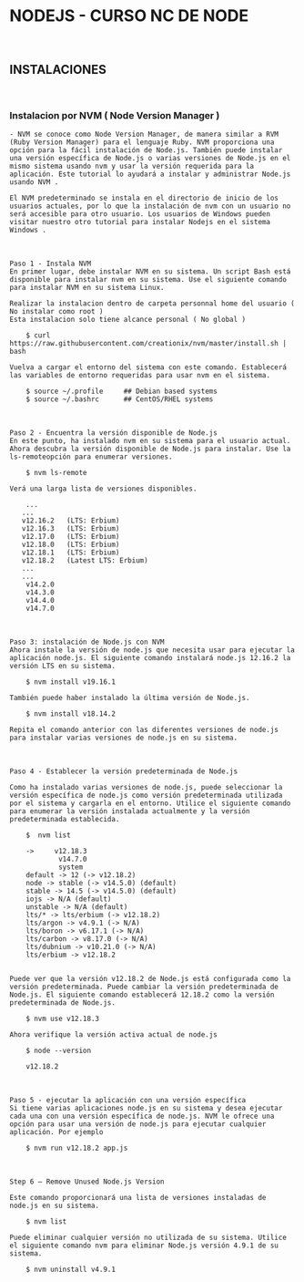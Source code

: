 
# NODEJS - CURSO NC DE NODE

<br>

## INSTALACIONES

<br>

### Instalacion por NVM ( Node Version Manager )

    - NVM se conoce como Node Version Manager, de manera similar a RVM (Ruby Version Manager) para el lenguaje Ruby. NVM proporciona una opción para la fácil instalación de Node.js. También puede instalar una versión específica de Node.js o varias versiones de Node.js en el mismo sistema usando nvm y usar la versión requerida para la aplicación. Este tutorial lo ayudará a instalar y administrar Node.js usando NVM .

    El NVM predeterminado se instala en el directorio de inicio de los usuarios actuales, por lo que la instalación de nvm con un usuario no será accesible para otro usuario. Los usuarios de Windows pueden visitar nuestro otro tutorial para instalar Nodejs en el sistema Windows .

<br>
    
    Paso 1 - Instala NVM
    En primer lugar, debe instalar NVM en su sistema. Un script Bash está disponible para instalar nvm en su sistema. Use el siguiente comando para instalar NVM en su sistema Linux.

    Realizar la instalacion dentro de carpeta personnal home del usuario ( No instalar como root )
    Esta instalacion solo tiene alcance personal ( No global )

        $ curl https://raw.githubusercontent.com/creationix/nvm/master/install.sh | bash

    Vuelva a cargar el entorno del sistema con este comando. Establecerá las variables de entorno requeridas para usar nvm en el sistema.

        $ source ~/.profile     ## Debian based systems 
        $ source ~/.bashrc      ## CentOS/RHEL systems 


<br>
    
    Paso 2 - Encuentra la versión disponible de Node.js
    En este punto, ha instalado nvm en su sistema para el usuario actual. Ahora descubra la versión disponible de Node.js para instalar. Use la ls-remoteopción para enumerar versiones.

        $ nvm ls-remote

    Verá una larga lista de versiones disponibles.

        ...
       ...
       v12.16.2   (LTS: Erbium)
       v12.16.3   (LTS: Erbium)
       v12.17.0   (LTS: Erbium)
       v12.18.0   (LTS: Erbium)
       v12.18.1   (LTS: Erbium)
       v12.18.2   (Latest LTS: Erbium)
       ...
       ...
        v14.2.0
        v14.3.0
        v14.4.0
        v14.7.0

<br>

    Paso 3: instalación de Node.js con NVM
    Ahora instale la versión de node.js que necesita usar para ejecutar la aplicación node.js. El siguiente comando instalará node.js 12.16.2 la versión LTS en su sistema.

        $ nvm install v19.16.1

    También puede haber instalado la última versión de Node.js.

        $ nvm install v18.14.2

    Repita el comando anterior con las diferentes versiones de node.js para instalar varias versiones de node.js en su sistema.

<br>

    Paso 4 - Establecer la versión predeterminada de Node.js

    Como ha instalado varias versiones de node.js, puede seleccionar la versión específica de node.js como versión predeterminada utilizada por el sistema y cargarla en el entorno. Utilice el siguiente comando para enumerar la versión instalada actualmente y la versión predeterminada establecida.

        $  nvm list

        ->     v12.18.3
                v14.7.0
                system
        default -> 12 (-> v12.18.2)
        node -> stable (-> v14.5.0) (default)
        stable -> 14.5 (-> v14.5.0) (default)
        iojs -> N/A (default)
        unstable -> N/A (default)
        lts/* -> lts/erbium (-> v12.18.2)
        lts/argon -> v4.9.1 (-> N/A)
        lts/boron -> v6.17.1 (-> N/A)
        lts/carbon -> v8.17.0 (-> N/A)
        lts/dubnium -> v10.21.0 (-> N/A)
        lts/erbium -> v12.18.2


    Puede ver que la versión v12.18.2 de Node.js está configurada como la versión predeterminada. Puede cambiar la versión predeterminada de Node.js. El siguiente comando establecerá 12.18.2 como la versión predeterminada de Node.js.

        $ nvm use v12.18.3

    Ahora verifique la versión activa actual de node.js

        $ node --version

        v12.18.2

<br>

    Paso 5 - ejecutar la aplicación con una versión específica
    Si tiene varias aplicaciones node.js en su sistema y desea ejecutar cada una con una versión específica de node.js. NVM le ofrece una opción para usar una versión de node.js para ejecutar cualquier aplicación. Por ejemplo

        $ nvm run v12.18.2 app.js

<br>

    Step 6 – Remove Unused Node.js Version

    Este comando proporcionará una lista de versiones instaladas de node.js en su sistema.

        $ nvm list

    Puede eliminar cualquier versión no utilizada de su sistema. Utilice el siguiente comando nvm para eliminar Node.js versión 4.9.1 de su sistema.

        $ nvm uninstall v4.9.1

